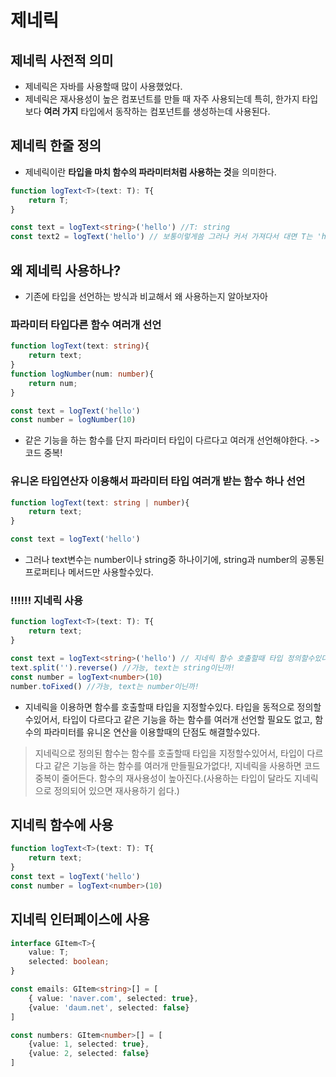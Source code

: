 # 제네릭

## 제네릭 사전적 의미
- 제네릭은 자바를 사용할때 많이 사용했었다.
- 제네릭은 재사용성이 높은 컴포넌트를 만들 때 자주 사용되는데 특히, 한가지 타입보다 **여러 가지** 타입에서 동작하는 컴포넌트를 생성하는데 사용된다.

## 제네릭 한줄 정의
- 제네릭이란 **타입을 마치 함수의 파라미터처럼 사용하는 것**을 의미한다.

```typescript
function logText<T>(text: T): T{
    return T;
}

const text = logText<string>('hello') //T: string
const text2 = logText('hello') // 보통이렇게씀 그러나 커서 가져다서 대면 T는 'hello'이다.
```

## 왜 제네릭 사용하나?
- 기존에 타입을 선언하는 방식과 비교해서 왜 사용하는지 알아보자아

### 파라미터 타입다른 함수 여러개 선언
```typescript
function logText(text: string){
    return text;
}
function logNumber(num: number){
    return num;
}

const text = logText('hello')
const number = logNumber(10)
```

- 같은 기능을 하는 함수를 단지 파라미터 타입이 다르다고 여러개 선언해야한다. -> 코드 중복!

### 유니온 타입연산자 이용해서 파라미터 타입 여러개 받는 함수 하나 선언
```typescript
function logText(text: string | number){
    return text;
}

const text = logText('hello')
```
- 그러나 text변수는 number이나 string중 하나이기에, string과 number의 공통된 프로퍼티나 메서드만 사용할수있다.

### !!!!!! 지네릭 사용
```typescript
function logText<T>(text: T): T{
    return text;
}

const text = logText<string>('hello') // 지네릭 함수 호출할때 타입 정의할수있다. 지네릭타입은 string!
text.split('').reverse() //가능, text는 string이닌까!
const number = logText<number>(10)
number.toFixed() //가능, text는 number이닌까!
```
- 지네릭을 이용하면 함수를 호출할때 타입을 지정할수있다. 타입을 동적으로 정의할수있어서, 타입이 다르다고 같은 기능을 하는 함수를 여러개 선언할 필요도 없고, 함수의 파라미터를 유니온 연산을 이용할때의 단점도 해결할수있다.

> 지네릭으로 정의된 함수는 함수를 호출할때 타입을 지정할수있어서, 타입이 다르다고 같은 기능을 하는 함수를 여러개 만들필요가없다!, 지네릭을 사용하면 코드중복이 줄어든다. 함수의 재사용성이 높아진다.(사용하는 타입이 달라도 지네릭으로 정의되어 있으면 재사용하기 쉽다.)

## 지네릭 함수에 사용
```typescript
function logText<T>(text: T): T{
    return text;
}
const text = logText('hello')
const number = logText<number>(10)
```

## 지네릭 인터페이스에 사용
```typescript
interface GItem<T>{
    value: T;
    selected: boolean;
}

const emails: GItem<string>[] = [
    { value: 'naver.com', selected: true},
    {value: 'daum.net', selected: false}
]

const numbers: GItem<number>[] = [
    {value: 1, selected: true},
    {value: 2, selected: false}
]
```